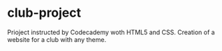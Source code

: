 # club-project
Prioject instructed by Codecademy woth HTML5 and CSS. Creation of a website for a club with any theme.
